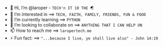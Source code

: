 - 👋 Hi, I’m @laroper - `TECH'n IT 10 THE 🌏︎`
- 👀 I’m interested in ==> `TECH, FAITH, FAMILY, FRIENDS, FUN & FOOD` 
- 🌱 I’m currently learning ==> `PYTHON`
- 💞️ I’m looking to collaborate on ==> `ANYTHING THAT I CAN HELP ON` 
- 📫 How to reach me ==> `laropertech.me`
- ⚡ Fun fact: ==>  `"...because I live, ye shall live also" - John 14:19`

<!---
laroper/laroper is a ✨ special ✨ repository because its `README.md` (this file) appears on your GitHub profile.
You can click the Preview link to take a look at your changes.
--->
